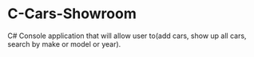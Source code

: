 # C-Cars-Showroom
C# Console application that will allow user to(add cars, show up all cars, search by make or model or year).
